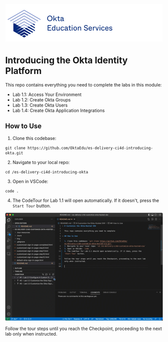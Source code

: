 [![Okta Training](./.tour-resources/oktaeduservices.png "Okta Education Services")](https://www.okta.com/services/training/)

# Introducing the Okta Identity Platform

This repo contains everything you need to complete the labs in this module:

- Lab 1.1: Access Your Environment
- Lab 1.2: Create Okta Groups
- Lab 1.3: Create Okta Users
- Lab 1.4: Create Okta Application Integrations

## How to Use

1. Clone this codebase: 
```
git clone https://github.com/OktaEdu/es-delivery-ci4d-introducing-okta.git
```
2. Navigate to your local repo: 
```
cd /es-delivery-ci4d-introducing-okta
```
3. Open in VSCode: 
```
code .
```
4. The CodeTour for Lab 1.1 will open automatically. If it doesn't, press the `Start Tour` button.

![Start Code Tour](./.tour-resources/start-tour.gif)

Follow the tour steps until you reach the Checkpoint, proceeding to the next lab only when instructed.